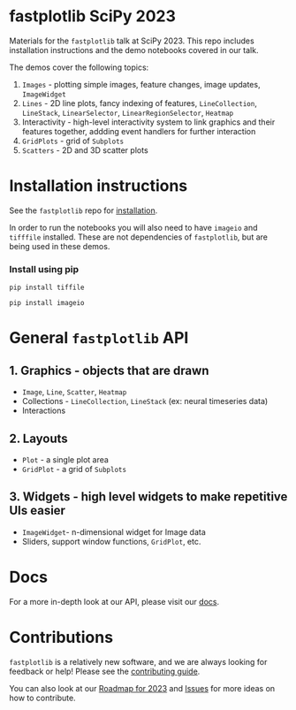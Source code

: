 # fastplotlib SciPy 2023

Materials for the `fastplotlib` talk at SciPy 2023. This repo includes installation instructions and the demo notebooks covered in our talk. 

The demos cover the following topics:
1. `Images` - plotting simple images, feature changes, image updates, `ImageWidget`
2. `Lines` - 2D line plots, fancy indexing of features, `LineCollection`, `LineStack`, `LinearSelector`, `LinearRegionSelector`, `Heatmap`
4. Interactivity - high-level interactivity system to link graphics and their features together, addding event handlers for further interaction
5. `GridPlots` - grid of `Subplots`
6. `Scatters` - 2D and 3D scatter plots

# Installation instructions

See the `fastplotlib` repo for [installation](https://github.com/kushalkolar/fastplotlib#:~:text=on%20gitter.-,Installation,-Install%20using%20pip). 

In order to run the notebooks you will also need to have `imageio` and `tifffile` installed. These are not dependencies of `fastplotlib`, but are being used in these demos.

### Install using pip
```
pip install tiffile
```
```
pip install imageio
```

# General `fastplotlib` API
## 1. Graphics - objects that are drawn
- `Image`, `Line`, `Scatter`, `Heatmap`
- Collections - `LineCollection`, `LineStack` (ex: neural timeseries data)
- Interactions
## 2. Layouts
- `Plot` - a single plot area
- `GridPlot` - a grid of `Subplots`
## 3. Widgets - high level widgets to make repetitive UIs easier
- `ImageWidget`- n-dimensional widget for Image data
- Sliders, support window functions, `GridPlot`, etc.

# Docs
For a more in-depth look at our API, please visit our [docs](https://fastplotlib.readthedocs.io/en/latest/?badge=latest).

# Contributions
`fastplotlib` is a relatively new software, and we are always looking for feedback or help! Please see the [contributing guide](https://github.com/kushalkolar/fastplotlib/blob/master/CONTRIBUTING.md). 

You can also look at our [Roadmap for 2023](https://github.com/kushalkolar/fastplotlib/issues/55) and [Issues](https://github.com/kushalkolar/fastplotlib/issues) for more ideas on how to contribute.

